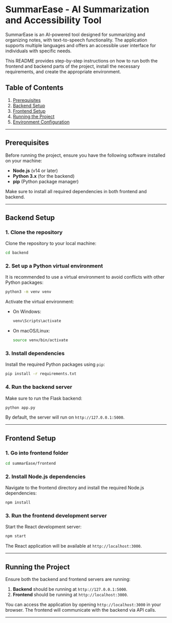 # SummarEase - AI Summarization and Accessibility Tool

SummarEase is an AI-powered tool designed for summarizing and organizing notes, with text-to-speech functionality. The application supports multiple languages and offers an accessible user interface for individuals with specific needs.

This README provides step-by-step instructions on how to run both the frontend and backend parts of the project, install the necessary requirements, and create the appropriate environment.

## Table of Contents
1. [Prerequisites](#prerequisites)
2. [Backend Setup](#backend-setup)
3. [Frontend Setup](#frontend-setup)
4. [Running the Project](#running-the-project)
5. [Environment Configuration](#environment-configuration)

---

## Prerequisites

Before running the project, ensure you have the following software installed on your machine:
- **Node.js** (v14 or later)
- **Python 3.x** (for the backend)
- **pip** (Python package manager)

Make sure to install all required dependencies in both frontend and backend.

---

## Backend Setup

### 1. Clone the repository
Clone the repository to your local machine:
```bash
cd backend
```

### 2. Set up a Python virtual environment
It is recommended to use a virtual environment to avoid conflicts with other Python packages:
```bash
python3 -m venv venv
```

Activate the virtual environment:
- On Windows:
  ```bash
  venv\Scripts\activate
  ```
- On macOS/Linux:
  ```bash
  source venv/bin/activate
  ```

### 3. Install dependencies
Install the required Python packages using `pip`:
```bash
pip install -r requirements.txt
```

### 4. Run the backend server
Make sure to run the Flask backend:
```bash
python app.py
```
By default, the server will run on `http://127.0.0.1:5000`.

---

## Frontend Setup

### 1. Go into frontend folder
```bash
cd summarEase/frontend
```

### 2. Install Node.js dependencies
Navigate to the frontend directory and install the required Node.js dependencies:
```bash
npm install
```

### 3. Run the frontend development server
Start the React development server:
```bash
npm start
```
The React application will be available at `http://localhost:3000`.

---

## Running the Project

Ensure both the backend and frontend servers are running:

1. **Backend** should be running at `http://127.0.0.1:5000`.
2. **Frontend** should be running at `http://localhost:3000`.

You can access the application by opening `http://localhost:3000` in your browser. The frontend will communicate with the backend via API calls.

---

